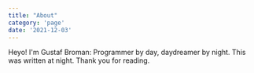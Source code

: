 ```yaml
---
title: "About"
category: 'page'
date: '2021-12-03'
---
```


Heyo! I'm Gustaf Broman: Programmer by day, daydreamer by night. This was written at night. Thank you for reading.
